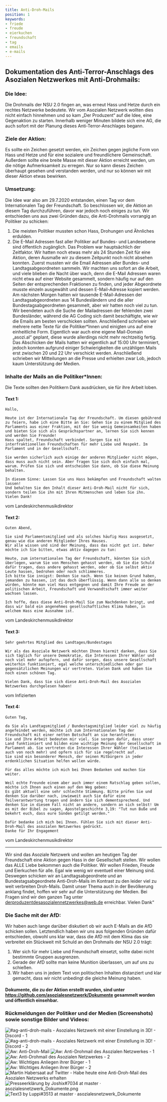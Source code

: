 ```yaml
---
title: Anti-Droh-Mails
position: 1
keywords:
- friede
- freude
- eierkuchen
- freundschaft
- tag
- emails
- e-mails
---
```


## Dokumentation des Anti-Terror-Anschlags des Asozialen Netzwerkes mit Anti-Drohmails:

### Die Idee:
Die Drohmails der NSU 2.0 fingen an, was erneut Hass und Hetze durch ein rechtes Netzwerke bedeutete. Wir vom Asozialen Netzwerk wollten dies nicht einfach hinnehmen und so kam „Der Produzent“ auf die Idee, eine Gegenaktion zu starten. Innerhalb weniger Minuten bildete sich eine AG, die auch sofort mit der Planung dieses Anti-Terror-Anschlages begann. 

### Ziele der Aktion:
Es sollte ein Zeichen gesetzt werden, ein Zeichen gegen jegliche Form von Hass und Hetze und für eine sozialere und freundlichere Gemeinschaft. Außerdem sollte eine breite Masse mit dieser Aktion erreicht werden, um die nötige Aufmerksamkeit zu erregen. Nur so kann dieses Zeichen überhaupt gesehen und verstanden werden, und nur so können wir mit dieser Aktion etwas bewirken.

### Umsetzung:
Die Idee war also am 29.7.2020 entstanden, einen Tag vor dem Internationalen Tag der Freundschaft. So beschlossen wir, die Aktion an diesem Tag durchzuführen, davor war jedoch noch einiges zu tun. Wir entschieden uns aus zwei Gründen dazu, die Anti-Drohmails vorrangig an Politiker zu schicken:
1. Die meisten Politiker mussten schon Hass, Drohungen und Ähnliches erdulden.
2. Die E-Mail Adressen fast aller Politiker auf Bundes- und Landesebene sind öffentlich zugänglich.
Das Problem war hauptsächlich der Zeitfaktor. Wir hatten noch etwas mehr als 24 Stunden Zeit für eine Aktion, deren Ausmaße wir zu diesem Zeitpunkt noch nicht absehen konnten. Zuerst mussten wir die Email Adressen aller Bundes- und Landtagsabgeordneten sammeln. Wir machten uns sofort an die Arbeit, und viele blieben die Nacht über wach, denn die E-Mail Adressen waren nicht etwa auf einer Website gesammelt, sondern häufig nur auf den Seiten der entsprechenden Fraktionen zu finden, und jeder Abgeordnete musste einzeln ausgewählt und dessen E-Mail-Adresse kopiert werden. Am nächsten Morgen hatten wir tausende E-Mail-Adressen der Landtagsabgeordneten aus 14 Bundesländern und die aller Bundestagsabgeordneten gesammelt, aber wir hatten noch viel zu tun. Wir beendeten auch die Suche der Mailadressen der fehlenden zwei Bundesländer, während die AG Coding sich damit beschäftigte, wie wir die Emails am besten verschicken sollten. Anschließend schrieben wir mehrere nette Texte für die Politiker*Innen und einigten uns auf eine einheitliche Form. Eigentlich war auch eine eigene Mail-Domain „asozi.al“ geplant, diese wurde allerdings nicht mehr rechtzeitig fertig.
Das Abschicken der Mails hatten wir eigentlich auf 15:00 Uhr terminiert, jedoch konnten aufgrund einiger Schwierigkeiten die unzähligen Mails erst zwischen 20 und 22 Uhr verschickt werden. Anschließend schrieben wir Mitteilungen an die Presse und erhielten zwar Lob, jedoch kaum Unterstützung der Medien.


### Inhalte der Mails an die Politiker*Innen:

Die Texte sollten den Politikern Dank ausdrücken, sie für ihre Arbeit loben.

#### Text 1:
```
Hallo,

Heute ist der Internationale Tag der Freundschaft. Um diesen gebührend zu feiern, habe ich eine Bitte an Sie: Gehen Sie zu einem Mitglied des Parlaments aus einer Fraktion, mit der Sie wenig Gemeinsamkeiten haben und bieten Sie sich als Gesprächspartner an, lernen Sie sich kennen und werden Sie Freunde!
Hass spaltet, Freundschaft verbindet. Sorgen Sie mit interfraktionellen Freundschaften für mehr Liebe und Respekt. Im Parlament und in der Gesellschaft.

Sie werden sicherlich auch einige der anderen Mitglieder nicht mögen, dass muss auch nicht sein. Aber fragen Sie sich doch einfach mal, warum. Prüfen Sie sich und entscheiden Sie dann, ob Sie diese Meinung behalten.

In diesem Sinne: Lassen Sie uns Hass bekämpfen und Freundschaft walten lassen!
Und behalten Sie den Inhalt dieser Anti-Droh-Mail nicht für sich, sondern teilen Sie ihn mit Ihren Mitmenschen und leben Sie ihn.
Vielen Dank!
```
vom Landeskirchenmusikdirektor

#### Text 2:
```
Guten Abend,

Sie sind Parlamentsmitglied und als solches häufig Hass ausgesetzt, genau wie die anderen Mitglieder Ihres Hauses.
Wir alle wissen und sind der Meinung, dass das nicht gut ist. Daher möchte ich Sie bitten, etwas aktiv dagegen zu tun:

Heute, zum internationalen Tag der Freundschaft, könnten Sie sich überlegen, warum Sie von Menschen gehasst werden, ob Sie die Schuld dafür tragen, dass andere gehasst werden, oder ob Sie selbst aktiv Leute hassen, bedrohen oder noch schlimmeres.
Ich bitte Sie innigst: Denken Sie nach. Wenn Sie keinen Grund haben, jemanden zu hassen, ist das doch überflüssig. Wenn dann alle so denken würden, könnte man viel Hass entgegnen und damit Ihre Freude an der politischen Arbeit, Freundschaft und Verwandtschaft immer weiter wachsen lassen.

Ich hoffe, dass diese Anti-Droh-Mail Sie zum Nachdenken bringt, und dass wir bald ein angenehmes gesellschaftliches Klima haben, in welchem Hass eine Ausnahme ist.
```
vom Landeskirchenmusikdirektor

#### Text 3:
```
Sehr geehrtes Mitglied des Landtages/Bundestages

Wir als das Asoziale Netzwerk möchten Ihnen hiermit danken, dass Sie sich täglich für unsere Demokratie, die Interessen Ihrer Wähler und noch viel mehr aufopfern, und dafür sorgen, dass unsere Gesellschaft weiterhin funktioniert, egal welche unterschiedlichen oder gar gegensätzlichen Meinungen wir vertreten. Vielen Dank und haben Sie noch einen schönen Tag. 

Vielen Dank, dass Sie sich diese Anti-Droh-Mail des Asozialen Netzwerkes durchgelesen haben!
```
vom Infizierten

#### Text 4:
```
Guten Tag,

da Sie als Landtagsmitglied / Bundestagsmitglied leider viel zu häufig angefeindet werden, möchte ich zum Internationalen Tag der Freundschaft mit einer netten Botschaft an sie herantreten:
Sie und Ihre Arbeit bedeuten mir viel. Sie sorgen dafür, dass unser Land funktioniert und bilden eine wichtige Meinung der Gesellschaft im Parlament ab. Sie vertreten die Interessen Ihrer Wähler (teilweise auch von noch mehr) und opfern sich für sie regelrecht auf.
Sie sind ein besonderer Mensch, der seinen Mitbürgern in jeder erdenklichen Situation helfen wollen würde.

Für das alles möchte ich mich bei Ihnen Bedanken und machen Sie weiter.

Weil echte Freunde einem aber auch immer einem Ratschlag geben sollen, möchte ich Ihnen auch einen auf den Weg geben:
Es gibt aktuell eine sehr schlechte Stimmung. Bitte prüfen Sie und denken Sie darüber nach, inwieweit auch Sie dafür eine Teilverantwortung tragen und ändern Sie sich dementsprechend. Und denken Sie in diesem Fall nicht an andere, sondern an sich selbst! Um es mit der Bibel zu sagen, Apostelgeschichte 3,19: "Tut nun Buße und bekehrt euch, dass eure Sünden getilgt werden."

Dafür bedanke ich mich bei Ihnen. Fühlen Sie sich mit dieser Anti-Droh-Mail des asozialen Netzwerkes gedrückt. 
Danke für Ihr Engagement
```
vom Landeskirchenmusikdirektor



--------------------------------------------------------------------------------------------

Wir sind das Asoziale Netzwerk und wollen am heutigen Tag der Freundschaft eine Aktion gegen Hass in der Gesellschaft stellen. Wir wollen das ALLE Liebe bekommen auch die Politiker. Wir wollen Frieden, Freude und Eierkuchen für alle. Egal wie wenig wir eventuell einer Meinung sind. Deswegen schicken wir an Landtagsabgeordnete und an Bundestagsabgeordnete Anti-Droh-Mails im Kontrast zu den leider viel zu weit verbreiten Droh-Mails. Damit unser Thema auch in der Bevölkerung anklang findet, hoffen wir sehr auf die Unterstützung der Medien. Bei Fragen sind wir den ganzen Tag unter derproduzentdesasozialennetzwerkes@web.de erreichbar.
Vielen Dank“


### Die Sache mit der AfD:

Wir haben auch lange darüber diskutiert ob wir auch E-Mails an die AfD schicken sollen. Letztendlich haben wir uns aus folgenden Gründen dafür entschieden, obwohl uns klar war, dass die AfD mit dem Klima das sie verbreitet ein Stückweit mit Schuld an den Drohmails der NSU 2.0 trägt:
1. Wer sich für mehr Liebe und Freundschaft einsetzt, sollte dabei nicht bestimmte Gruppen ausgrenzen.
2. Gerade der AfD sollte man keine Munition überlassen, um auf uns zu schießen.
3. Wir haben uns in jedem Text von politischen Inhalten distanziert und klar gemacht, dass wir nicht unbedingt die gleiche Meinung haben.


#### Dokumente, die zu der Aktion erstellt wurden, sind unter https://github.com/asozialesnetzwerk/Dokumente gesammelt worden und öffentlich einsehbar.


### Rückmeldungen der Politiker und der Medien (Screenshots) sowie sonstige Bilder und Videos:
![#ag-anti-droh-mails - Asoziales Netzwerk mit einer Einstellung in 3D! - Discord - 1](https://raw.githubusercontent.com/asozialesnetzwerk/Dokumente/master/Bildergalerie/%23ag-anti-droh-mails%20-%20Asoziales%20Netzwerk%20mit%20einer%20Einstellung%20in%203D!%20-%20Discord%20-%201.png)
![#ag-anti-droh-mails - Asoziales Netzwerk mit einer Einstellung in 3D! - Discord - 2](https://raw.githubusercontent.com/asozialesnetzwerk/Dokumente/master/Bildergalerie/%23ag-anti-droh-mails%20-%20Asoziales%20Netzwerk%20mit%20einer%20Einstellung%20in%203D!%20-%20Discord%20-%202.png)
![Aw: Anti-Droh-Mail](https://raw.githubusercontent.com/asozialesnetzwerk/Dokumente/master/Bildergalerie/Aw%20Anti-Droh-Mail.jpg)
![Aw: Anti-Drohmail des Asozialen Netzwerkes - 1](https://raw.githubusercontent.com/asozialesnetzwerk/Dokumente/master/Bildergalerie/Aw%20Anti-Drohmail%20des%20Asozialen%20Netzwerkes%20-%201.png)
![Aw: Anti-Drohmail des Asozialen Netzwerkes - 2](https://raw.githubusercontent.com/asozialesnetzwerk/Dokumente/master/Bildergalerie/Aw%20Anti-Drohmail%20des%20Asozialen%20Netzwerkes%20-%202.png)
![Aw: Wichtiges Anliegen ihrer Bürger - 1](https://raw.githubusercontent.com/asozialesnetzwerk/Dokumente/master/Bildergalerie/Aw%20Wichtiges%20Anliegen%20ihrer%20B%C3%BCrger%20-%201.png)
![Aw: Wichtiges Anliegen ihrer Bürger - 2](https://raw.githubusercontent.com/asozialesnetzwerk/Dokumente/master/Bildergalerie/Aw%20Wichtiges%20Anliegen%20ihrer%20B%C3%BCrger%20-%202.png)
![Martin Habersaat auf Twitter - Habe heute eine Anti-Droh-Mail des Asozialen Netzwerks erhalten](https://raw.githubusercontent.com/asozialesnetzwerk/Dokumente/master/Bildergalerie/Martin%20Habersaat%20auf%20Twitter%20-%20Habe%20heute%20eine%20Anti-Droh-Mail%20des%20Asozialen%20Netzwerks%20erhalten.png)
![Presseerklärung by Joshix#7034 at master · asozialesnetzwerk_Dokumente.png](https://raw.githubusercontent.com/asozialesnetzwerk/Dokumente/master/Bildergalerie/Presseerkl%C3%A4rung%20by%20Joshix%237034%20at%20master%20%C2%B7%20asozialesnetzwerk_Dokumente.png.png)
![Text3 by Luppi#3513 at master · asozialesnetzwerk_Dokumente](https://raw.githubusercontent.com/asozialesnetzwerk/Dokumente/master/Bildergalerie/Text3%20by%20Luppi%233513%20at%20master%20%C2%B7%20asozialesnetzwerk_Dokumente.png)
